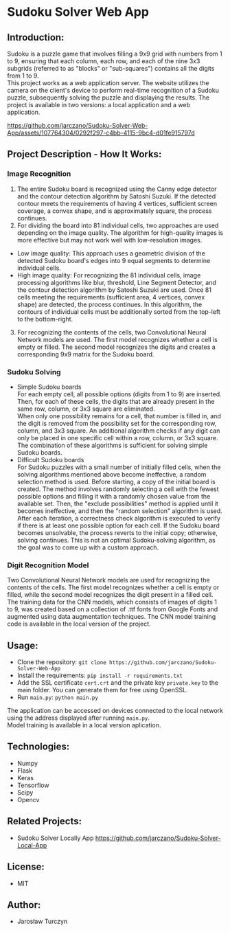 # Sudoku Solver Web App

## Introduction:
Sudoku is a puzzle game that involves filling a 9x9 grid with numbers from 1 to 9, ensuring that each column, each row, and each of the nine 3x3 subgrids (referred to as "blocks" or "sub-squares") contains all the digits from 1 to 9.  
This project works as a web application server. The website utilizes the camera on the client's device to perform real-time recognition of a Sudoku puzzle, subsequently solving the puzzle and displaying the results. The project is available in two versions: a local application and a web application.

https://github.com/jarczano/Sudoku-Solver-Web-App/assets/107764304/0292f297-c4bb-4115-9bc4-d01fe915797d

## Project Description - How It Works:

### Image Recognition  
1. The entire Sudoku board is recognized using the Canny edge detector and the contour detection algorithm by Satoshi Suzuki. If the detected contour meets the requirements of having 4 vertices, sufficient screen coverage, a convex shape, and is approximately square, the process continues.  
2. For dividing the board into 81 individual cells, two approaches are used depending on the image quality. The algorithm for high-quality images is more effective but may not work well with low-resolution images.  
- Low image quality: This approach uses a geometric division of the detected Sudoku board's edges into 9 equal segments to determine individual cells.  
- High image quality: For recognizing the 81 individual cells, image processing algorithms like blur, threshold, Line Segment Detector, and the contour detection algorithm by Satoshi Suzuki are used. Once 81 cells meeting the requirements (sufficient area, 4 vertices, convex shape) are detected, the process continues. In this algorithm, the contours of individual cells must be additionally sorted from the top-left to the bottom-right.  
3. For recognizing the contents of the cells, two Convolutional Neural Network models are used. The first model recognizes whether a cell is empty or filled. The second model recognizes the digits and creates a corresponding 9x9 matrix for the Sudoku board.  

### Sudoku Solving
- Simple Sudoku boards  
For each empty cell, all possible options (digits from 1 to 9) are inserted. Then, for each of these cells, the digits that are already present in the same row, column, or 3x3 square are eliminated.  
When only one possibility remains for a cell, that number is filled in, and the digit is removed from the possibility set for the corresponding row, column, and 3x3 square. An additional algorithm checks if any digit can only be placed in one specific cell within a row, column, or 3x3 square. The combination of these algorithms is sufficient for solving simple Sudoku boards.
- Difficult Sudoku boards  
For Sudoku puzzles with a small number of initially filled cells, when the solving algorithms mentioned above become ineffective, a random selection method is used. Before starting, a copy of the initial board is created. The method involves randomly selecting a cell with the fewest possible options and filling it with a randomly chosen value from the available set. Then, the "exclude possibilities" method is applied until it becomes ineffective, and then the "random selection" algorithm is used.  
After each iteration, a correctness check algorithm is executed to verify if there is at least one possible option for each cell. If the Sudoku board becomes unsolvable, the process reverts to the initial copy; otherwise, solving continues. This is not an optimal Sudoku-solving algorithm, as the goal was to come up with a custom approach.

### Digit Recognition Model
Two Convolutional Neural Network models are used for recognizing the contents of the cells. The first model recognizes whether a cell is empty or filled, while the second model recognizes the digit present in a filled cell.
The training data for the CNN models, which consists of images of digits 1 to 9, was created based on a collection of .ttf fonts from Google Fonts and augmented using data augmentation techniques.
The CNN model training code is available in the local version of the project.

## Usage:

- Clone the repository: `git clone https://github.com/jarczano/Sudoku-Solver-Web-App`
- Install the requirements: `pip install -r requirements.txt`
- Add the SSL certificate `cert.crt` and the private key `private.key` to the main folder. You can generate them for free using OpenSSL.
- Run `main.py`: `python main.py`

The application can be accessed on devices connected to the local network using the address displayed after running `main.py`.  
Model training is available in a local version aplication.

## Technologies:
- Numpy
- Flask
- Keras
- Tensorflow
- Scipy
- Opencv

## Related Projects:
- Sudoku Solver Locally App https://github.com/jarczano/Sudoku-Solver-Local-App
## License:
- MIT

## Author:
- Jarosław Turczyn
